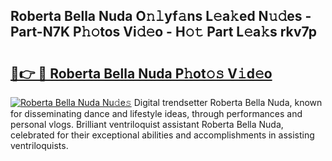 ## Roberta Bella Nuda O𝚗𝚕yf𝚊ns L𝚎a𝚔ed N𝚞𝚍es - Part-N7K P𝚑𝚘tos Vi𝚍𝚎o - H𝚘𝚝 Part L𝚎a𝚔s rkv7p

# <h2><a href="http://kf6cvp.oniu.top/?m=Roberta+Bella+Nuda">🔗👉 🔴 Roberta Bella Nuda P𝚑ot𝚘𝚜 V𝚒d𝚎o</a></h2>

[![Roberta Bella Nuda Nu𝚍e𝚜](https://i.imgur.com/0qMVB7G.gif)](http://kf6cvp.oniu.top/?m=Roberta+Bella+Nuda)
Digital trendsetter Roberta Bella Nuda, known for disseminating dance and lifestyle ideas, through performances and personal vlogs. Brilliant ventriloquist assistant Roberta Bella Nuda, celebrated for their exceptional abilities and accomplishments in assisting ventriloquists.  
